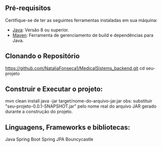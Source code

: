## Pré-requisitos

Certifique-se de ter as seguintes ferramentas instaladas em sua máquina:

- [Java](https://www.oracle.com/java/technologies/javase-downloads.html): Versão 8 ou superior.
- [Maven](https://maven.apache.org/download.cgi): Ferramenta de gerenciamento de build e dependências para Java.

## Clonando o Repositório

https://github.com/NataliaFonseca1/MedicalSistems_backend.git
cd seu-projeto

## Construir e Executar o projeto: 


mvn clean install 
java -jar target/nome-do-arquivo-jar.jar
obs: substituir "seu-projeto-0.0.1-SNAPSHOT.jar" pelo nome real do arquivo JAR gerado durante a construção do projeto.


## Linguagens, Frameworks e bibliotecas:

Java
Spring Boot
Spring JPA
Bouncycastle
